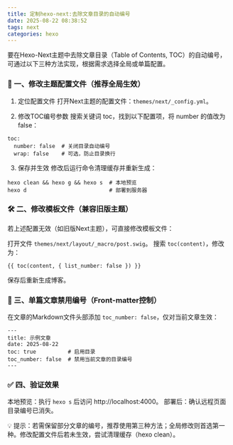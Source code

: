 ```yaml
---
title: 定制hexo-next:去除文章目录的自动编号
date: 2025-08-22 08:38:52
tags: next
categories: hexo
---
```


要在Hexo-Next主题中去除文章目录（Table of Contents, TOC）的自动编号，可通过以下三种方法实现，根据需求选择全局或单篇配置。

<!-- more -->

### 🔧 一、修改主题配置文件（推荐全局生效）

1. 定位配置文件
打开Next主题的配置文件：`themes/next/_config.yml`。

2. 修改TOC编号参数
搜索关键词 toc，找到以下配置项，将 number 的值改为 false：
```
toc:
  number: false  # 关闭目录自动编号
  wrap: false    # 可选，防止目录换行
```

3. 保存并生效
修改后运行命令清理缓存并重新生成：
```
hexo clean && hexo g && hexo s  # 本地预览
hexo d                          # 部署到服务器
```

### 🛠️ 二、修改模板文件（兼容旧版主题）
若上述配置无效（如旧版Next主题），可直接修改模板文件：

打开文件 `themes/next/layout/_macro/post.swig`。
搜索 `toc(content)`，修改为：
```
{{ toc(content, { list_number: false }) }}
```

保存后重新生成博客。

### 📄 三、单篇文章禁用编号（Front-matter控制）
在文章的Markdown文件头部添加 `toc_number: false`，仅对当前文章生效：
```
---
title: 示例文章
date: 2025-08-22
toc: true          # 启用目录
toc_number: false  # 禁用当前文章的目录编号
---
```

### ✅ 四、验证效果

本地预览：执行 `hexo s` 后访问  http://localhost:4000。
部署后：确认远程页面目录编号已消失。

💡 提示：若需保留部分文章的编号，推荐使用第三种方法；全局修改则首选第一种。修改配置文件后若未生效，尝试清理缓存（hexo clean）。

